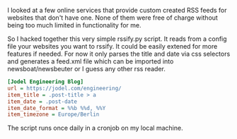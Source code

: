 I looked at a few online services that provide custom created RSS feeds
for websites that don't have one. None of them were free of charge 
without being too much limited in functionality for me.

So I hacked together this very simple rssify.py script.
It reads from a config file your websites you want to rssify.
It could be easily extened for more features if needed.
For now it only parses the title and date via css selectors and generates
a feed.xml file which can be imported into newsboat/newsbeuter or I guess any
other rss reader.

```config.ini
[Jodel Engineering Blog]
url = https://jodel.com/engineering/
item_title = .post-title > a
item_date = .post-date
item_date_format = %%b %%d, %%Y
item_timezone = Europe/Berlin
```

The script runs once daily in a cronjob on my local machine.
